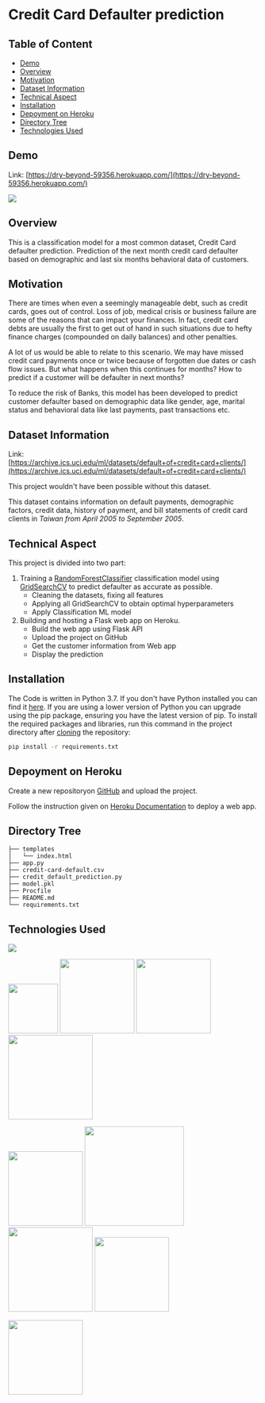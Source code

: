 # Credit Card Defaulter prediction 

## Table of Content
  * [Demo](#demo)
  * [Overview](#overview)
  * [Motivation](#motivation)
  * [Dataset Information](#dataset-information)
  * [Technical Aspect](#technical-aspect)
  * [Installation](#installation)
  * [Depoyment on Heroku](#deployment_on_heroku)
  * [Directory Tree](#directory-tree)  
  * [Technologies Used](#technologies-used)
  
  

## Demo
Link: [https://dry-beyond-59356.herokuapp.com/](https://dry-beyond-59356.herokuapp.com/)

[![](https://i.imgur.com/4HjhfDQ.png)](https://dry-beyond-59356.herokuapp.com/)


## Overview
This is a classification model for a most common dataset, Credit Card defaulter prediction. Prediction of the next month credit card defaulter based on demographic and last six months behavioral data of customers.

## Motivation
There are times when even a seemingly manageable debt, such as credit cards, goes out of control. Loss of job, medical crisis or business failure are some of the reasons that can impact your finances. In fact, credit card debts are usually the first to get out of hand in such situations due to hefty finance charges (compounded on daily balances) and other penalties.

A lot of us would be able to relate to this scenario. We may have missed credit card payments once or twice because of forgotten due dates or cash flow issues. But what happens when this continues for months? How to predict if a customer will be defaulter in next months?

To reduce the risk of Banks, this model has been developed to predict customer defaulter based on demographic data like gender, age, marital status and behavioral data like last payments, past transactions etc.

## Dataset Information
Link: [https://archive.ics.uci.edu/ml/datasets/default+of+credit+card+clients/](https://archive.ics.uci.edu/ml/datasets/default+of+credit+card+clients/)

This project wouldn't have been possible without this dataset.

This dataset contains information on default payments, demographic factors, credit data, history of payment, and bill statements of credit card clients in _Taiwan from April 2005 to September 2005_.

## Technical Aspect
This project is divided into two part:
1. Training a [RandomForestClassifier](https://scikit-learn.org/stable/modules/generated/sklearn.ensemble.RandomForestClassifier.html) classification model using [GridSearchCV](https://scikit-learn.org/stable/modules/generated/sklearn.model_selection.GridSearchCV.html) to predict defaulter as accurate as possible.
	- Cleaning the datasets, fixing all features
	- Applying all GridSearchCV to obtain optimal hyperparameters
	- Apply Classification ML model
2. Building and hosting a Flask web app on Heroku.
	- Build the web app using Flask API
	- Upload the project on GitHub
    - Get the customer information from Web app
    - Display the prediction 

## Installation
The Code is written in Python 3.7. If you don't have Python installed you can find it [here](https://www.python.org/downloads/). If you are using a lower version of Python you can upgrade using the pip package, ensuring you have the latest version of pip. To install the required packages and libraries, run this command in the project directory after [cloning](https://www.howtogeek.com/451360/how-to-clone-a-github-repository/) the repository:
```bash
pip install -r requirements.txt
```

## Depoyment on Heroku
Create a new repositoryon [GitHub](https://github.com) and upload the project.

Follow the instruction given on [Heroku Documentation](https://devcenter.heroku.com/articles/getting-started-with-python) to deploy a web app.

## Directory Tree 
```
├── templates 
│   └── index.html
├── app.py
├── credit-card-default.csv
├── credit_default_prediction.py
├── model.pkl
├── Procfile
├── README.md
└── requirements.txt
```

## Technologies Used

![](https://forthebadge.com/images/badges/made-with-python.svg)

[<img target="_blank" src="https://numpy.org/images/logos/numpy.svg" width=100>](https://numpy.org)    [<img target="_blank" src="https://upload.wikimedia.org/wikipedia/commons/thumb/e/ed/Pandas_logo.svg/450px-Pandas_logo.svg.png" width=150>](https://pandas.pydata.org)    [<img target="_blank" src="https://scikit-learn.org/stable/_static/scikit-learn-logo-small.png" width=150>](https://scikit-learn.org/stable)   [<img target="_blank" src="https://www.statsmodels.org/stable/_images/statsmodels-logo-v2-horizontal.svg" width=170>](https://www.statsmodels.org)

[<img target="_blank" src="https://flask.palletsprojects.com/en/1.1.x/_images/flask-logo.png" width=150>](https://flask.palletsprojects.com/en/1.1.x/) [<img target="_blank" src="https://number1.co.za/wp-content/uploads/2017/10/gunicorn_logo-300x85.png" width=200>](https://gunicorn.org) [<img target="_blank" src="https://matplotlib.org/_static/logo2_compressed.svg" width=170>](https://matplotlib.org)      [<img target="_blank" src="https://seaborn.pydata.org/_static/logo-wide-lightbg.svg" width=150>](https://seaborn.pydata.org)

[<img target="_blank" src="https://jupyter.org/assets/nav_logo.svg" width=150>](https://jupyter.org)

